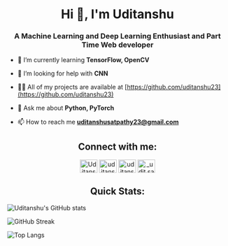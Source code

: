 

<!--
### Hi there 👋, I'm Uditanshu
**uditanshu23/uditanshu23** is a ✨ _special_ ✨ repository because its `README.md` (this file) appears on your GitHub profile.

Here are some ideas to get you started:

-  ...
-  ...
- 👯 I’m looking to collaborate on ...
- ...
-  ...
-  ...
- 😄 Pronouns: ...
- ⚡ Fun fact: ...
-->


<h1 align="center">Hi 👋, I'm Uditanshu</h1>
<h3 align="center"> A Machine Learning and Deep Learning Enthusiast and Part Time Web developer</h3>

<!-- - 🔭 I’m currently working on [Customer Segmentation Model](https://github.com/CYBORG-NIT-ROURKELA/customer-segmentation.git) -->

- 🌱 I’m currently learning **TensorFlow, OpenCV**

- 🤝 I’m looking for help with **CNN**

- 👨‍💻 All of my projects are available at [https://github.com/uditanshu23](https://github.com/uditanshu23)

- 💬 Ask me about **Python, PyTorch**

- 📫 How to reach me **uditanshusatpathy23@gmail.com**

<h2 align="center">Connect with me:</h2>
<p align="center">
<a href="https://twitter.com/UditanshuS23" target="_blank"><img align="center" src="https://raw.githubusercontent.com/rahuldkjain/github-profile-readme-generator/master/src/images/icons/Social/twitter.svg" alt="UditanshuS23" height="30" width="40" /></a>
<a href="https://www.linkedin.com/in/uditanshu-satpathy-90a10917b/" target="_blank"><img align="center" src="https://raw.githubusercontent.com/rahuldkjain/github-profile-readme-generator/master/src/images/icons/Social/linked-in-alt.svg" alt="uditanshu-satpathy-90a10917b" height="30" width="40" /></a>
<a href="https://www.facebook.com/uditanshu.satpathy" target="_blank"><img align="center" src="https://raw.githubusercontent.com/rahuldkjain/github-profile-readme-generator/master/src/images/icons/Social/facebook.svg" alt="uditanshu.satpathy" height="30" width="40" /></a>
<a href="https://www.instagram.com/_udit.sat_/" target="_blank"><img align="center" src="https://raw.githubusercontent.com/rahuldkjain/github-profile-readme-generator/master/src/images/icons/Social/instagram.svg" alt="_udit.sat_" height="30" width="40" /></a>

</p>

<h2 align="center">Quick Stats:</h2>

![Uditanshu's GitHub stats]([https://github-readme-stats.vercel.app/api?username=uditanshu23&show_icons=true&theme=react](https://github-readme-stats.vercel.app/api?username=uditanshu23))

![GitHub Streak](https://github-readme-streak-stats.herokuapp.com/?user=uditanshu23&theme=react)

![Top Langs](https://github-readme-stats.vercel.app/api/top-langs/?username=uditanshu23&layout=compact&theme=react&langs_count=6)
